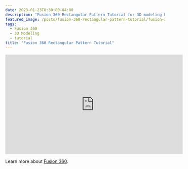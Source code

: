 ```yaml
---
date: 2023-01-23T8:30:00-04:00
description: "Fusion 360 Rectangular Pattern Tutorial for 3D modeling beginners"
featured_image: /posts/fusion-360-rectangular-pattern-tutorial/fusion-360-rectangular-pattern-title.jpg
tags:
  - Fusion 360
  - 3D Modeling
  - tutorial
title: "Fusion 360 Rectangular Pattern Tutorial"
---
```


<div class="iframe-16-9-container">
<iframe class="youTubeIframe" width="560" height="315" src="https://www.youtube.com/embed/Y0nYNZvL0EA?rel=0" title="YouTube video player" frameborder="0" allow="accelerometer; autoplay; clipboard-write; encrypted-media; gyroscope; picture-in-picture; web-share" allowfullscreen></iframe>
</div>

Learn more about [Fusion 360](fusion-360.md).
